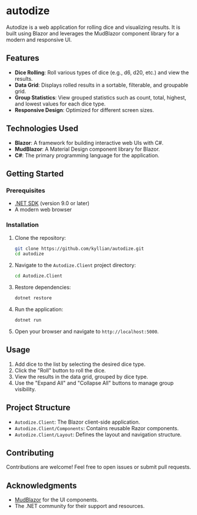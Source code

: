 # autodize

Autodize is a web application for rolling dice and visualizing results. It is built using Blazor and leverages the MudBlazor component library for a modern and responsive UI.

## Features

- **Dice Rolling**: Roll various types of dice (e.g., d6, d20, etc.) and view the results.
- **Data Grid**: Displays rolled results in a sortable, filterable, and groupable grid.
- **Group Statistics**: View grouped statistics such as count, total, highest, and lowest values for each dice type.
- **Responsive Design**: Optimized for different screen sizes.

## Technologies Used

- **Blazor**: A framework for building interactive web UIs with C#.
- **MudBlazor**: A Material Design component library for Blazor.
- **C#**: The primary programming language for the application.

## Getting Started

### Prerequisites

- [.NET SDK](https://dotnet.microsoft.com/download) (version 9.0 or later)
- A modern web browser

### Installation

1. Clone the repository:
   ```bash
   git clone https://github.com/kyllian/autodize.git
   cd autodize
   ```

2. Navigate to the `Autodize.Client` project directory:
   ```bash
   cd Autodize.Client
   ```

3. Restore dependencies:
   ```bash
   dotnet restore
   ```

4. Run the application:
   ```bash
   dotnet run
   ```

5. Open your browser and navigate to `http://localhost:5000`.

## Usage

1. Add dice to the list by selecting the desired dice type.
2. Click the "Roll" button to roll the dice.
3. View the results in the data grid, grouped by dice type.
4. Use the "Expand All" and "Collapse All" buttons to manage group visibility.

## Project Structure

- `Autodize.Client`: The Blazor client-side application.
- `Autodize.Client/Components`: Contains reusable Razor components.
- `Autodize.Client/Layout`: Defines the layout and navigation structure.

## Contributing

Contributions are welcome! Feel free to open issues or submit pull requests.

## Acknowledgments

- [MudBlazor](https://mudblazor.com) for the UI components.
- The .NET community for their support and resources.
